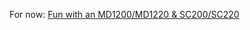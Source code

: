 For now: [Fun with an MD1200/MD1220 & SC200/SC220](https://forums.servethehome.com/index.php?threads/fun-with-an-md1200-md1220-sc200-sc220.27487/)




